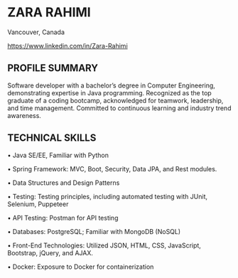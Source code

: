 # ZARA RAHIMI
Vancouver, Canada

https://www.linkedin.com/in/Zara-Rahimi

## PROFILE SUMMARY
Software developer with a bachelor’s degree in Computer Engineering, demonstrating expertise in Java programming. Recognized as the top graduate of a coding bootcamp, acknowledged for teamwork, leadership, and time management. Committed to continuous learning and industry trend awareness.
## TECHNICAL SKILLS

•	Java SE/EE, Familiar with Python

•	Spring Framework: MVC, Boot, Security, Data JPA, and Rest modules.

•	Data Structures and Design Patterns

•	Testing: Testing principles, including automated testing with JUnit, Selenium, Puppeteer

•	API Testing: Postman for API testing

•	Databases: PostgreSQL; Familiar with MongoDB (NoSQL)

•	Front-End Technologies: Utilized JSON, HTML, CSS, JavaScript, Bootstrap, jQuery, and AJAX.

•	Docker: Exposure to Docker for containerization
